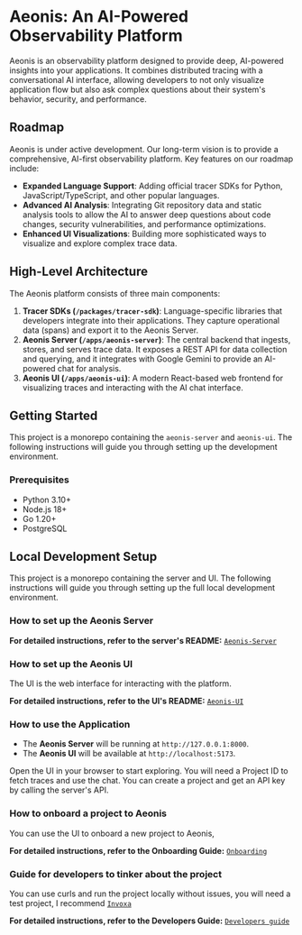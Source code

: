 # Aeonis: An AI-Powered Observability Platform

Aeonis is an observability platform designed to provide deep, AI-powered insights into your applications. It combines distributed tracing with a conversational AI interface, allowing developers to not only visualize application flow but also ask complex questions about their system's behavior, security, and performance.

## Roadmap

Aeonis is under active development. Our long-term vision is to provide a comprehensive, AI-first observability platform. Key features on our roadmap include:

-   **Expanded Language Support**: Adding official tracer SDKs for Python, JavaScript/TypeScript, and other popular languages.
-   **Advanced AI Analysis**: Integrating Git repository data and static analysis tools to allow the AI to answer deep questions about code changes, security vulnerabilities, and performance optimizations.
-   **Enhanced UI Visualizations**: Building more sophisticated ways to visualize and explore complex trace data.

## High-Level Architecture

The Aeonis platform consists of three main components:

1.  **Tracer SDKs (`/packages/tracer-sdk`)**: Language-specific libraries that developers integrate into their applications. They capture operational data (spans) and export it to the Aeonis Server.
2.  **Aeonis Server (`/apps/aeonis-server`)**: The central backend that ingests, stores, and serves trace data. It exposes a REST API for data collection and querying, and it integrates with Google Gemini to provide an AI-powered chat for analysis.
3.  **Aeonis UI (`/apps/aeonis-ui`)**: A modern React-based web frontend for visualizing traces and interacting with the AI chat interface.

## Getting Started

This project is a monorepo containing the `aeonis-server` and `aeonis-ui`. The following instructions will guide you through setting up the development environment.

### Prerequisites
- Python 3.10+
- Node.js 18+
- Go 1.20+
- PostgreSQL

## Local Development Setup

This project is a monorepo containing the server and UI. The following instructions will guide you through setting up the full local development environment.

### How to set up the Aeonis Server

**For detailed instructions, refer to the server's README:**
[`Aeonis-Server`](./apps/aeonis-server/README.md)

### How to set up the Aeonis UI

The UI is the web interface for interacting with the platform.

**For detailed instructions, refer to the UI's README:**
[`Aeonis-UI`](./apps/aeonis-ui/README.md)

### How to use the Application

-   The **Aeonis Server** will be running at `http://127.0.0.1:8000`.
-   The **Aeonis UI** will be available at `http://localhost:5173`.

Open the UI in your browser to start exploring. You will need a Project ID to fetch traces and use the chat. You can create a project and get an API key by calling the server's API.

### How to onboard a project to Aeonis

You can use the UI to onboard a new project to Aeonis, 

**For detailed instructions, refer to the Onboarding Guide:**
[`Onboarding`](./docs/onboarding.md)

### Guide for developers to tinker about the project

You can use curls and run the project locally without issues, you will need a test project, I recommend [`Invoxa`](https://github.com/dhawal-pandya/Invoxa)

**For detailed instructions, refer to the Developers Guide:**
[`Developers guide`](./docs/for_developers.md.md)
